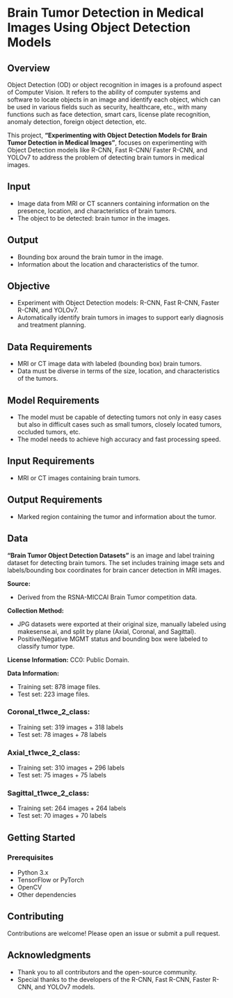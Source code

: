 # Brain Tumor Detection in Medical Images Using Object Detection Models

## Overview
Object Detection (OD) or object recognition in images is a profound aspect of Computer Vision. It refers to the ability of computer systems and software to locate objects in an image and identify each object, which can be used in various fields such as security, healthcare, etc., with many functions such as face detection, smart cars, license plate recognition, anomaly detection, foreign object detection, etc.

This project, **“Experimenting with Object Detection Models for Brain Tumor Detection in Medical Images”**, focuses on experimenting with Object Detection models like R-CNN, Fast R-CNN/ Faster R-CNN, and YOLOv7 to address the problem of detecting brain tumors in medical images.

## Input
- Image data from MRI or CT scanners containing information on the presence, location, and characteristics of brain tumors.
- The object to be detected: brain tumor in the images.

## Output
- Bounding box around the brain tumor in the image.
- Information about the location and characteristics of the tumor.

## Objective
- Experiment with Object Detection models: R-CNN, Fast R-CNN, Faster R-CNN, and YOLOv7.
- Automatically identify brain tumors in images to support early diagnosis and treatment planning.

## Data Requirements
- MRI or CT image data with labeled (bounding box) brain tumors.
- Data must be diverse in terms of the size, location, and characteristics of the tumors.

## Model Requirements
- The model must be capable of detecting tumors not only in easy cases but also in difficult cases such as small tumors, closely located tumors, occluded tumors, etc.
- The model needs to achieve high accuracy and fast processing speed.

## Input Requirements
- MRI or CT images containing brain tumors.

## Output Requirements
- Marked region containing the tumor and information about the tumor.

## Data

**“Brain Tumor Object Detection Datasets”** is an image and label training dataset for detecting brain tumors. The set includes training image sets and labels/bounding box coordinates for brain cancer detection in MRI images.

**Source:**
- Derived from the RSNA-MICCAI Brain Tumor competition data.

**Collection Method:**
- JPG datasets were exported at their original size, manually labeled using makesense.ai, and split by plane (Axial, Coronal, and Sagittal).
- Positive/Negative MGMT status and bounding box were labeled to classify tumor type.

**License Information:** CC0: Public Domain.

**Data Information:**
- Training set: 878 image files.
- Test set: 223 image files.

### Coronal_t1wce_2_class:
- Training set: 319 images + 318 labels
- Test set: 78 images + 78 labels

### Axial_t1wce_2_class:
- Training set: 310 images + 296 labels
- Test set: 75 images + 75 labels

### Sagittal_t1wce_2_class:
- Training set: 264 images + 264 labels
- Test set: 70 images + 70 labels

## Getting Started

### Prerequisites
- Python 3.x
- TensorFlow or PyTorch
- OpenCV
- Other dependencies 

## Contributing
Contributions are welcome! Please open an issue or submit a pull request.

## Acknowledgments
- Thank you to all contributors and the open-source community.
- Special thanks to the developers of the R-CNN, Fast R-CNN, Faster R-CNN, and YOLOv7 models.

